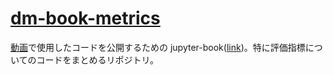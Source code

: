﻿# [dm-book-metrics](https://k-datamining.github.io/dm-book-metrics/intro.html)

[動画](https://www.youtube.com/channel/UCFy3VBvZBeE9bN0F2sxF8rg)で使用したコードを公開するための jupyter-book([link](https://k-datamining.github.io/dm-book/intro.html))。特に評価指標についてのコードをまとめるリポジトリ。
